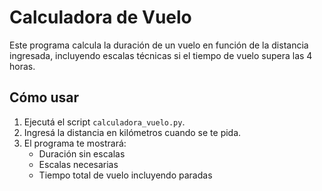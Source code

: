 # Calculadora de Vuelo

Este programa calcula la duración de un vuelo en función de la distancia ingresada,
incluyendo escalas técnicas si el tiempo de vuelo supera las 4 horas.

## Cómo usar

1. Ejecutá el script `calculadora_vuelo.py`.
2. Ingresá la distancia en kilómetros cuando se te pida.
3. El programa te mostrará:
   - Duración sin escalas
   - Escalas necesarias
   - Tiempo total de vuelo incluyendo paradas
